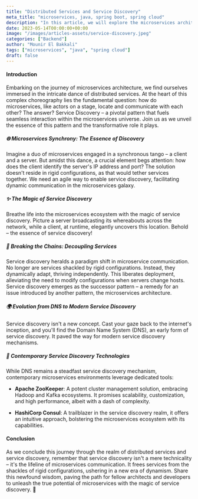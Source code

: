 ```yaml
---
title: "Distributed Services and Service Discovery"
meta_title: "microservices, java, spring boot, spring cloud"
description: "In this article, we will explore the microservices architecture, its benefits, and how to implement it using Spring Boot and Spring Cloud."
date: 2023-05-14T00:00:00+00:00
image: "/images/articles-assets/service-discovery.jpeg"
categories: ["Backend"]
author: "Mounir El Bakkali"
tags: ["microservices", "java", "spring cloud"]
draft: false
---
```


#### Introduction 

Embarking on the journey of microservices architecture, we find ourselves immersed in the intricate dance of distributed services. At the heart of this complex choreography lies the fundamental question: how do microservices, like actors on a stage, locate and communicate with each other? The answer? Service Discovery – a pivotal pattern that fuels seamless interaction within the microservices universe. Join us as we unveil the essence of this pattern and the transformative role it plays.

##### 🌐 Microservices Synchrony: The Essence of Discovery
Imagine a duo of microservices engaged in a synchronous tango – a client and a server. But amidst this dance, a crucial element begs attention: how does the client identify the server's IP address and port? The solution doesn't reside in rigid configurations, as that would tether services together. We need an agile way to enable service discovery, facilitating dynamic communication in the microservices galaxy.

##### ✨ The Magic of Service Discovery
Breathe life into the microservices ecosystem with the magic of service discovery. Picture a server broadcasting its whereabouts across the network, while a client, at runtime, elegantly uncovers this location. Behold – the essence of service discovery!

##### 🔀 Breaking the Chains: Decoupling Services
Service discovery heralds a paradigm shift in microservice communication. No longer are services shackled by rigid configurations. Instead, they dynamically adapt, thriving independently. This liberates deployment, alleviating the need to modify configurations when servers change hosts. Service discovery emerges as the successor pattern – a remedy for an issue introduced by another pattern, the microservices architecture.

##### 🌍 Evolution from DNS to Modern Service Discovery
Service discovery isn't a new concept. Cast your gaze back to the internet's inception, and you'll find the Domain Name System (DNS), an early form of service discovery. It paved the way for modern service discovery mechanisms.

##### 🚀 Contemporary Service Discovery Technologies
While DNS remains a steadfast service discovery mechanism, contemporary microservices environments leverage dedicated tools:

- <b>Apache ZooKeeper</b>: A potent cluster management solution, embracing Hadoop and Kafka ecosystems. It promises scalability, customization, and high performance, albeit with a dash of complexity.

- <b>HashiCorp Consul</b>: A trailblazer in the service discovery realm, it offers an intuitive approach, bolstering the microservices ecosystem with its capabilities.

#### Conclusion
As we conclude this journey through the realm of distributed services and service discovery, remember that service discovery isn't a mere technicality – it's the lifeline of microservices communication. It frees services from the shackles of rigid configurations, ushering in a new era of dynamism. Share this newfound wisdom, paving the path for fellow architects and developers to unleash the true potential of microservices with the magic of service discovery. 🌟